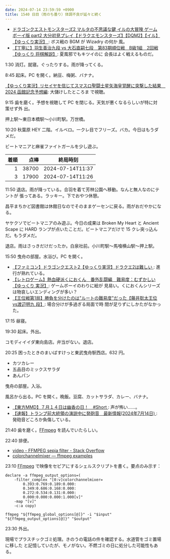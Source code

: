 ```yaml
---
date: 2024-07-14 23:59:59 +0900
title: 1540 日目（雨のち曇り）体調不良が延々と続く
---
```



* [ドラゴンクエストモンスターズ2 マルタの不思議な鍵 イルの大冒険 ゲームボーイ版
  part2 大分初見プレイ【ドラクエモンスターズ】【DQM2】【イル】【ゆっくり実況】
  ](https://www.youtube.com/watch?v=vdDu7NyZIP8): ボス戦の BGM が Wizadry の何か
  風。
* [【丁寧に】羽生善治九段 vs 大石直嗣七段　第83期順位戦　B級1組　2回戦【ゆっくり
  将棋解説】](https://www.youtube.com/watch?v=mcDWBSQzRW4): 夏風邪でもキツイのに
  会長はよく戦えるものだ。

1:30 消灯。就寝。ぐったりする。雨が降ってくる。

8:45 起床。PC を開く。納豆、梅粥、バナナ。

[【ゆっくり実況】リセイヤを信じてスマスロ聖闘士星矢海皇覚醒に突撃した結果　2024
函館記念予想編](https://www.youtube.com/watch?v=bpnEPjungNM): 大儲けしたところま
で視聴。

9:15 歯を磨く。予想を視聴して PC を閉じる。天気が悪くなるらしいが特に対策せず外
出。

押上駅～東日本橋駅～小川町駅。万世橋。

10:20 秋葉原 HEY 二階。イルベロ。一クレ目でフリーズ。バカ。今日はもうダメだ。

ビートマニアと麻雀ファイトガールを少し遊ぶ。

| 着順 | 点棒 | 終局時刻 |
|-----:|-----:|----------|
| 1 | 38700 | 2024-07-14T11:37 |
| 3 | 17900 | 2024-07-14T11:26 |

11:50 退店。雨が降っている。合羽を着て芳林公園へ移動。なんと無人なのにテントが
張ってある。ラッキー。下でおやつ休憩。

昌平まちかど図書館は休館日なのでそのままゲーセンに戻る。雨がおだやかになる。

ヤケクソでビートマニアのみ遊ぶ。今日の成果は Broken My Heart と Ancient Scape に
HARD ランプが点いたことだ。ビートマニアだけで 15 クレ突っ込んだ。もうダメだ。

退店。雨はさっきだけだったか。白泉社前。小川町駅～馬喰横山駅～押上駅。

15:50 曳舟の部屋。水浴び。PC を開く。

* [【ファミコン】ドラゴンクエスト2【ゆっくり実況】ドラクエ2は難しい
  ](https://www.youtube.com/watch?v=4sgu_CjSD2U): 進行が熟れている。
* [【レトロゲーム】熱血硬派くにおくん　番外乱闘編　難易度：むずかしい【ゆっくり
  実況】](https://www.youtube.com/watch?v=kVU5-hfdK7k): ゲームボーイのわりに絵が
  見易い。くにおくんシリーズは物哀しいエンディングが多い？
* [【王位戦第1局】勝負を分けたのは"ルートの難易度"だった【藤井聡太王位vs渡辺明九
  段】](https://www.youtube.com/watch?v=3-NGA6pjQbc): 場合分けが多過ぎる局面で時
  間が足りずにしかたがなかった。

17:15 昼寝。

19:30 起床。外出。

コモディイイダ東向島店。弁当がない。退店。

20:25 困ったときのまいばすけっと東武曳舟駅西店。632 円。

* カツカレー
* 五品目のミックスサラダ
* あんパン

曳舟の部屋。入浴。

風呂から出る。PC を開く。晩飯。豆腐、カットサラダ、カレー、バナナ。

* [【東方MMD】７月１４日は幽香の日！　#Short
  ](https://www.youtube.com/watch?v=Na2fLQDVfdU): 声が怖い……。
* [【速報】トランプ前大統領の演説中に発砲音　最新情報(2024年7月14日)
  ](https://www.youtube.com/watch?v=IHyeJdWQefg): 発砲音どころか負傷している。

21:40 歯を磨く。[FFmpeg](https://trac.ffmpeg.org/) を読んでいたらしい。

22:40 排便。

* [video - FFMPEG sepia filter - Stack Overflow](https://stackoverflow.com/questions/43595880/ffmpeg-sepia-filter)
* [colorchannelmixer — ffmpeg examples](https://hhsprings.bitbucket.io/docs/programming/examples/ffmpeg/manipulating_video_colors/colorchannelmixer.html)

23:10 [FFmpeg] で映像をセピアにするシェルスクリプトを書く。要点のみ示す：

```shell
declare -a ffmpeg_output_options=(
    -filter_complex "[0:v]colorchannelmixer=
        0.393:0.769:0.189:0.000:
        0.349:0.686:0.168:0.000:
        0.272:0.534:0.131:0.000:
        0.000:0.000:0.000:1.000[v]"
    -map "[v]"
    -c:a copy)

ffmpeg "${ffmpeg_global_options[@]}" -i "$input" "${ffmpeg_output_options[@]}" "$output"
```

23:30 外出。

現場でプラスチックゴミ処理。きのうの電話の件を確認する。水道管をゴミ置場に移した
と記憶していたが、モノがない。不燃ゴミの日に処分した可能性もある。

[FFmpeg]: <https://ffmpeg.org/ffmpeg.html>
